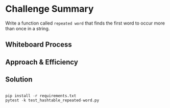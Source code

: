 # Challenge Summary

Write a function called `repeated word` that finds the first word to occur more than once in a string.


## Whiteboard Process
<!-- Embedded whiteboard image -->

## Approach & Efficiency
<!-- What approach did you take? Why? What is the Big O space/time for this approach? -->

## Solution

```python

pip install -r requirements.txt
pytest -k test_hashtable_repeated-word.py

```

